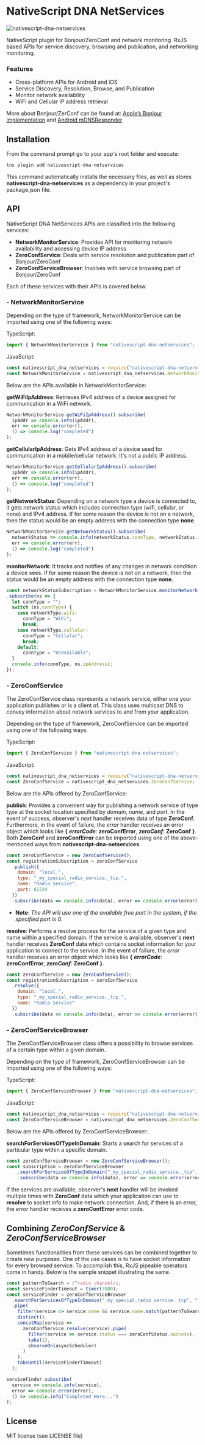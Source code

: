 

# NativeScript DNA NetServices

![nativescript-dna-netservices](https://raw.githubusercontent.com/DeepakArora76/nativescript-dna-netservices/master/dna-netservices.png)

NativeScript plugin for Bonjour/ZeroConf and network monitoring. RxJS based APIs for service discovery, browsing and publication, and networking monitoring.

### Features

- Cross-platform APIs for Android and iOS
- Service Discovery, Resolution, Browse, and Publication
- Monitor network availability
- WiFi and Cellular IP address retrieval

More about Bonjour/ZerConf can be found at:
[ Apple’s Bonjour implementation](https://developer.apple.com/library/archive/documentation/Cocoa/Conceptual/NetServices/Introduction.html#//apple_ref/doc/uid/TP40002445-SW1 " Apple’s Bonjour implementation") and [Android mDNSResponder](https://github.com/andriydruk/RxDNSSD "Android mDNSResponder")

## Installation

From the command prompt go to your app's root folder and execute:

```javascript
tns plugin add nativescript-dna-netservices
```
This command automatically installs the necessary files, as well as stores **nativescript-dna-netservices** as a dependency in your project's package.json file.

## API

NativeScript DNA NetServices APIs are classified into the following services:
- **NetworkMonitorService**: Provides API for monitoring network availability and accessing device IP address
- **ZeroConfService**: Deals with service resolution and publication part of Bonjour/ZeroConf 
- **ZeroConfServiceBrowser**: Involves with service browsing part of Bonjour/ZeroConf

Each of these services with their APIs is covered below.

### - NetworkMonitorService
Depending on the type of framework, NetworkMonitorService can be imported using one of the following ways:

TypeScript:
```javascript
import { NetworkMonitorService } from "nativescript-dna-netservices";
```
JavaScript:
```javascript
const nativescript_dna_netservices = require("nativescript-dna-netservices");
const NetworkMonitorService = nativescript_dna_netservices.NetworkMonitorService;
```

Below are the APIs available in NetworkMonitorService: 

**getWiFiIpAddress**: Retrieves IPv4 address of a device assigned for communication in a WiFi network.
```javascript
NetworkMonitorService.getWiFiIpAddress().subscribe(
  ipAddr => console.info(ipAddr),
  err => console.error(err),
  () => console.log("completed")
);
```

**getCellularIpAddress**: Gets IPv4 address of a device used for communication in a mobile/cellular network. It's not a public IP address.
```javascript
NetworkMonitorService.getCellularIpAddress().subscribe(
  ipAddr => console.info(ipAddr),
  err => console.error(err),
  () => console.log("completed")
);
```

**getNetworkStatus**: Depending on a network type a device is connected to, it gets network status which includes connection type (wifi, cellular, or none) and IPv4 address. If for some reason the device is not on a network, then the status would be an empty address with the connection type **none**.

```javascript
NetworkMonitorService.getNetworkStatus().subscribe(
  networkStatus => console.info(networkStatus.connType, networkStatus.ipAddress),
  err => console.error(err),
  () => console.log("completed")
);
```

**monitorNetwork**: It tracks and notifies of any changes in network condition a device sees. If for some reason the device is not on a network, then the status would be an empty address with the connection type **none**.

```javascript
const networkStatusSubscription = NetworkMonitorService.monitorNetwork()
.subscribe(ns => {
  let connType = "";
  switch (ns.connType) {
    case networkType.wifi:
      connType = "WiFi";
      break;
    case networkType.cellular:
      connType = "Cellular";
      break;
    default:
      connType = "Unavailable";
  }
  console.info(connType, ns.ipAddress);
});
```

### - ZeroConfService
The ZeroConfService class represents a network service, either one your application publishes or is a client of. This class uses multicast DNS to convey information about network services to and from your application.

Depending on the type of framework, ZeroConfService can be imported using one of the following ways:

TypeScript:
```javascript
import { ZeroConfService } from "nativescript-dna-netservices";
```
JavaScript:
```javascript
const nativescript_dna_netservices = require("nativescript-dna-netservices");
const ZeroConfService = nativescript_dna_netservices.ZeroConfService;
```

Below are the APIs offered by ZeroConfService:

**publish**: Provides a convenient way for publishing a network service of type *type* at the socket location specified by *domain*, *name*, and *port*. In the event of success, observer's *next* handler receives data of type **ZeroConf**. Furthermore, in the event of failure, the *error* handler receives an error object which looks like **{** ***errorCode***: **zeroConfError**, ***zeroConf***: **ZeroConf** **}**.  Both **ZeroConf** and **zeroConfError** can be imported using one of the above-mentioned ways from **nativescript-dna-netservices**.

```javascript
const zeroConfService = new ZeroConfService();
const registrationSubscription = zeroConfService
  .publish({
    domain: "local.",
    type: "_my_special_radio_service._tcp.",
    name: "Radio Service",
    port: 61234
  })
  .subscribe(data => console.info(data), error => console.error(error));
```

 - **Note**: *The API will use one of the available free port in the system, if the specified port is 0.*

**resolve**: Performs a resolve process for the service of a given type and name within a specified domain. If the service is available, observer's **next** handler receives **ZeroConf** data which contains socket information for your application to connect to the service.  In the event of failure, the *error* handler receives an error object which looks like **{** ***errorCode***: **zeroConfError**, ***zeroConf***: **ZeroConf** **}**. 

```javascript
const zeroConfService = new ZeroConfService();
const registrationSubscription = zeroConfService
  .resolve({
    domain: "local.",
    type: "_my_special_radio_service._tcp.",
    name: "Radio Service"
  })
  .subscribe(data => console.info(data), error => console.error(error));
```

### - ZeroConfServiceBrowser
The ZeroConfServiceBrowser class offers a possibility to browse services of a certain type within a given domain.

Depending on the type of framework, ZeroConfServiceBrowser can be imported using one of the following ways:

TypeScript:
```javascript
import { ZeroConfServiceBrowser } from "nativescript-dna-netservices";
```
JavaScript:
```javascript
const nativescript_dna_netservices = require("nativescript-dna-netservices");
const ZeroConfServiceBrowser = nativescript_dna_netservices.ZeroConfServiceBrowser;
```

Below are the APIs offered by ZeroConfServiceBrowser:

**searchForServicesOfTypeInDomain**: Starts a search for services of a particular type within a specific domain.

```javascript
const zeroConfServiceBrowser = new ZeroConfServiceBrowser();
const subscription = zeroConfServiceBrowser
    .searchForServicesOfTypeInDomain("_my_special_radio_service._tcp", "local.")
    .subscribe(data => console.info(data), error => console.error(error));
```

If the services are available, observer's **next** handler will be invoked multiple times with **ZeroConf** data which your application can use to **resolve** to socket info to make network connection. And, if there is an error, the *error* handler receives a **zeroConfError** error code.

## Combining *ZeroConfService* & *ZeroConfServiceBrowser*
Sometimes functionalities from these services can be combined together to create new purposes.
One of the use cases is to have socket information for every browsed service. To accomplish this, RxJS pipeable operators come in handy. Below is the sample snippet illustrating the same. 
```javascript
const patternToSearch = /^radio_channel/i;
const serviceFinderTimeout = timer(3000);
const serviceFinder = zeroConfServiceBrowser
  .searchForServicesOfTypeInDomain("_my_special_radio_service._tcp", "local.")
  .pipe(
    filter(service => service.name && service.name.match(patternToSearch).length > 0),
    distinct(),
    concatMap(service =>
      zeroConfService.resolve(service).pipe(
        filter(service => service.status === zeroConfStatus.success),
        take(1),
        observeOn(asyncScheduler)
      )
    ),
    takeUntil(serviceFinderTimeout)
  );

serviceFinder.subscribe(
  service => console.info(service),
  error => console.error(error),
  () => console.info("Completed Here...")
);
```

## License

MIT license (see LICENSE file)
